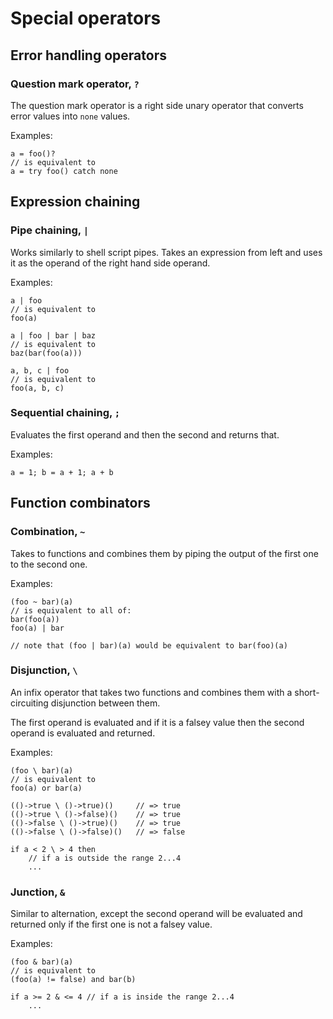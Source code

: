 # Special operators

## Error handling operators

### Question mark operator, `?`

The question mark operator is a right side unary operator that converts error values into `none` values.

Examples:
```
a = foo()?
// is equivalent to
a = try foo() catch none
```

## Expression chaining

### Pipe chaining, `|`

Works similarly to shell script pipes.
Takes an expression from left and uses it as the operand of the right hand side operand.

Examples:
```
a | foo
// is equivalent to
foo(a)
```
```
a | foo | bar | baz
// is equivalent to
baz(bar(foo(a)))
```
```
a, b, c | foo
// is equivalent to
foo(a, b, c)
```

### Sequential chaining, `;`

Evaluates the first operand and then the second and returns that.

Examples:
```
a = 1; b = a + 1; a + b
```

## Function combinators

### Combination, `~`

Takes to functions and combines them by piping the output of the first one to the second one.

Examples:
```
(foo ~ bar)(a)
// is equivalent to all of:
bar(foo(a))
foo(a) | bar

// note that (foo | bar)(a) would be equivalent to bar(foo)(a)
```

### Disjunction, `\`

An infix operator that takes two functions and combines them with a short-circuiting disjunction between them.

The first operand is evaluated and if it is a falsey value then the second operand is evaluated and returned.

Examples:
```
(foo \ bar)(a)
// is equivalent to
foo(a) or bar(a)
```
```
(()->true \ ()->true)()     // => true
(()->true \ ()->false)()    // => true
(()->false \ ()->true)()    // => true
(()->false \ ()->false)()   // => false
```
```
if a < 2 \ > 4 then
    // if a is outside the range 2...4
    ...
```

### Junction, `&`

Similar to alternation, except the second operand will be evaluated and returned only if the first one is not a falsey value.

Examples:
```
(foo & bar)(a)
// is equivalent to
(foo(a) != false) and bar(b)
```
```
if a >= 2 & <= 4 // if a is inside the range 2...4
    ...
```
